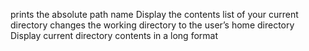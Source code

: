 prints the absolute path name
Display the contents list of your current directory
changes the working directory to the user’s home directory
Display current directory contents in a long format
